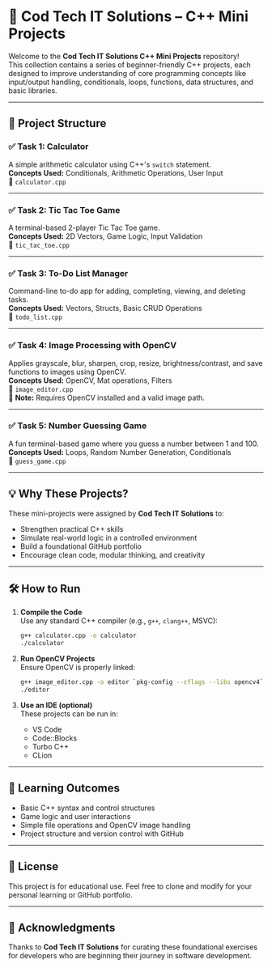 
# 📘 Cod Tech IT Solutions – C++ Mini Projects

Welcome to the **Cod Tech IT Solutions C++ Mini Projects** repository!  
This collection contains a series of beginner-friendly C++ projects, each designed to improve understanding of core programming concepts like input/output handling, conditionals, loops, functions, data structures, and basic libraries.

---

## 📂 Project Structure

### ✅ Task 1: Calculator  
A simple arithmetic calculator using C++'s `switch` statement.  
**Concepts Used:** Conditionals, Arithmetic Operations, User Input  
📄 `calculator.cpp`

---

### ✅ Task 2: Tic Tac Toe Game  
A terminal-based 2-player Tic Tac Toe game.  
**Concepts Used:** 2D Vectors, Game Logic, Input Validation  
📄 `tic_tac_toe.cpp`

---

### ✅ Task 3: To-Do List Manager  
Command-line to-do app for adding, completing, viewing, and deleting tasks.  
**Concepts Used:** Vectors, Structs, Basic CRUD Operations  
📄 `todo_list.cpp`

---

### ✅ Task 4: Image Processing with OpenCV  
Applies grayscale, blur, sharpen, crop, resize, brightness/contrast, and save functions to images using OpenCV.  
**Concepts Used:** OpenCV, Mat operations, Filters  
📄 `image_editor.cpp`  
📌 **Note:** Requires OpenCV installed and a valid image path.

---

### ✅ Task 5: Number Guessing Game  
A fun terminal-based game where you guess a number between 1 and 100.  
**Concepts Used:** Loops, Random Number Generation, Conditionals  
📄 `guess_game.cpp`

---

## 💡 Why These Projects?

These mini-projects were assigned by **Cod Tech IT Solutions** to:
- Strengthen practical C++ skills
- Simulate real-world logic in a controlled environment
- Build a foundational GitHub portfolio
- Encourage clean code, modular thinking, and creativity

---

## 🛠 How to Run

1. **Compile the Code**  
   Use any standard C++ compiler (e.g., `g++`, `clang++`, MSVC):
   ```bash
   g++ calculator.cpp -o calculator
   ./calculator
   ```

2. **Run OpenCV Projects**  
   Ensure OpenCV is properly linked:
   ```bash
   g++ image_editor.cpp -o editor `pkg-config --cflags --libs opencv4`
   ./editor
   ```

3. **Use an IDE (optional)**  
   These projects can be run in:
   - VS Code
   - Code::Blocks
   - Turbo C++
   - CLion

---

## 🧠 Learning Outcomes

- Basic C++ syntax and control structures
- Game logic and user interactions
- Simple file operations and OpenCV image handling
- Project structure and version control with GitHub

---

## 📄 License

This project is for educational use. Feel free to clone and modify for your personal learning or GitHub portfolio.

---

## 🙌 Acknowledgments

Thanks to **Cod Tech IT Solutions** for curating these foundational exercises for developers who are beginning their journey in software development.
